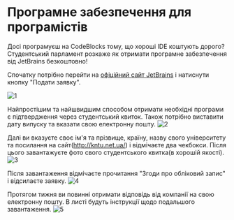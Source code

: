 # Програмне забезпечення для програмістів

Досі програмуєш на CodeBlocks тому, що хороші IDE коштують дорого?
Студентський парламент розкаже як отримати програмне забезпечення від JetBrains безкоштовно!


Спочатку потрібно перейти на [офіційний сайт JetBrains](https://www.jetbrains.com/community/education/#students) і натиснути кнопку "Подати заявку".

![1](https://user-images.githubusercontent.com/39346599/114615244-1d045d80-9cae-11eb-988a-b3ec045c2b8d.jpg)

Найпростішим та найшвидшим способом отримати необхідні програми є підтвердження через студентський квиток. Також потрібно виставити дату випуску та вказати свою електронну пошту.
![2](https://user-images.githubusercontent.com/39346599/114615234-1b3a9a00-9cae-11eb-80b6-3d7221cb33a5.jpg)

Далі ви вказуєте своє ім'я та прізвище, країну, назву свого університету та посилання на сайт(http://kntu.net.ua/) і відмічаєте два чекбокси. Після цього завантажуєте фото свого студентського квитка(в хорошій якості).
![3](https://user-images.githubusercontent.com/39346599/114615238-1c6bc700-9cae-11eb-8325-9568cae4c8fe.jpg)

Після завантаження відмічаєте прочитання "Згоди про обліковий запис" і відсилаєте заявку.
![4](https://user-images.githubusercontent.com/39346599/114615239-1c6bc700-9cae-11eb-9565-4b62b01a8d04.jpg)


Протягом тижня ви повинні отримати відповідь від компанії на свою електронну пошту. В листі будуть інструкції щодо подальшого завантаження.
![5](https://user-images.githubusercontent.com/39346599/114615241-1d045d80-9cae-11eb-9799-c6e095dd5e80.jpg)
